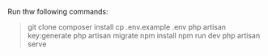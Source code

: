 Run thw following commands:

> git clone
> composer install
> cp .env.example .env
> php artisan key:generate
> php artisan migrate
> npm install
> npm run dev
> php artisan serve
